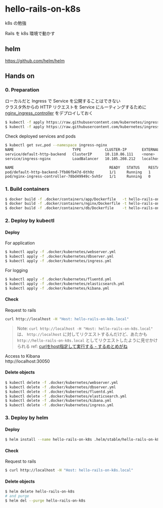 # hello-rails-on-k8s

k8s の勉強

Rails を k8s 環境で動かす

## helm
https://github.com/helm/helm

## Hands on
### 0. Preparation

ローカルだと Ingress で Service を公開することはできない  
クラスタ外からの HTTP リクエストを Service にルーティングするために [nginx_ingress_controller](https://github.com/kubernetes/ingress-nginx/) をデプロイしておく

```bash
$ kubectl -f apply https://raw.githubusercontent.com/kubernetes/ingress-nginx/nginx-0.16.2/deploy/mandatory.yaml
$ kubectl -f apply https://raw.githubusercontent.com/kubernetes/ingress-nginx/nginx-0.16.2/deploy/provider/cloud-generic.yaml
```

Check deployed services and pods

```bash
$ kubectl get svc,pod --namespace ingress-nginx
NAME                           TYPE           CLUSTER-IP       EXTERNAL-IP   PORT(S)                      AGE
service/default-http-backend   ClusterIP      10.110.86.111    <none>        80/TCP                       1d
service/ingress-nginx          LoadBalancer   10.105.208.212   localhost     80:32414/TCP,443:31696/TCP   1d

NAME                                            READY   STATUS    RESTARTS   AGE
pod/default-http-backend-7fb86fb47d-6th9z       1/1     Running   1          1d
pod/nginx-ingress-controller-78bd49949c-5vh5r   1/1     Running   0          1d
```

### 1. Build containers

```bash
$ docker build -f .docker/containers/app/Dockerfile   -t hello-rails-on-k8s-app:latest .
$ docker build -f .docker/containers/nginx/Dockerfile -t hello-rails-on-k8s-nginx:latest .
$ docker build -f .docker/containers/db/Dockerfile    -t hello-rails-on-k8s-db:latest .
```

### 2. Deploy by kubectl
#### Deploy
For application
```bash
$ kubectl apply -f .docker/kubernetes/webserver.yml
$ kubectl apply -f .docker/kubernetes/dbserver.yml
$ kubectl apply -f .docker/kubernetes/ingress.yml
```

For logging
```bash
$ kubectl apply -f .docker/kubernetes/fluentd.yml
$ kubectl apply -f .docker/kubernetes/elasticsearch.yml
$ kubectl apply -f .docker/kubernetes/kibana.yml
```

#### Check
Request to rails  

```bash
curl http://localhost -H "Host: hello-rails-on-k8s.local"
```

> Note:
>   `curl http://localhost -H "Host: hello-rails-on-k8s.local"` は、
>   `http://localhost` に対してリクエストするんだけど、あたかも `http://hello-rails-on-k8s.local` としてリクエストしたように見せかけられる
>   ref: [curlをhost指定して実行する - するめとめがね](http://tm8r.hateblo.jp/entry/20120820/1345435560)

Access to Kibana  
http://localhost:30050

#### Delete objects
```bash
$ kubectl delete -f .docker/kubernetes/webserver.yml
$ kubectl delete -f .docker/kubernetes/dbserver.yml
$ kubectl delete -f .docker/kubernetes/fluentd.yml
$ kubectl delete -f .docker/kubernetes/elasticsearch.yml
$ kubectl delete -f .docker/kubernetes/kibana.yml
$ kubectl delete -f .docker/kubernetes/ingress.yml
```

### 3. Deploy by helm
#### Deploy
```bash
$ helm install --name hello-rails-on-k8s .helm/stable/hello-rails-on-k8s/
```

#### Check
Request to rails  
```bash
$ curl http://localhost -H "Host: hello-rails-on-k8s.local"
```

#### Delete objects
```bash
$ helm delete hello-rails-on-k8s
# and purge
$ helm del --purge hello-rails-on-k8s
```
